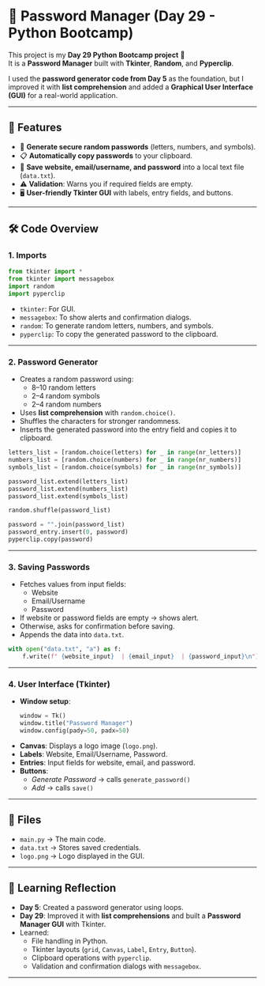 # 🔐 Password Manager (Day 29 - Python Bootcamp)

This project is my **Day 29 Python Bootcamp project** 🚀  
It is a **Password Manager** built with **Tkinter**, **Random**, and **Pyperclip**.  

I used the **password generator code from Day 5** as the foundation, but I improved it with **list comprehension** and added a **Graphical User Interface (GUI)** for a real-world application.

---

## 📌 Features
- 🔑 **Generate secure random passwords** (letters, numbers, and symbols).  
- 📋 **Automatically copy passwords** to your clipboard.  
- 📝 **Save website, email/username, and password** into a local text file (`data.txt`).  
- ⚠️ **Validation**: Warns you if required fields are empty.  
- 🖥️ **User-friendly Tkinter GUI** with labels, entry fields, and buttons.  

---

## 🛠️ Code Overview

### 1. **Imports**
```python
from tkinter import *
from tkinter import messagebox
import random
import pyperclip
```
- `tkinter`: For GUI.  
- `messagebox`: To show alerts and confirmation dialogs.  
- `random`: To generate random letters, numbers, and symbols.  
- `pyperclip`: To copy the generated password to the clipboard.  

---

### 2. **Password Generator**
- Creates a random password using:
  - 8–10 random letters  
  - 2–4 random symbols  
  - 2–4 random numbers  
- Uses **list comprehension** with `random.choice()`.  
- Shuffles the characters for stronger randomness.  
- Inserts the generated password into the entry field and copies it to clipboard.

```python
letters_list = [random.choice(letters) for _ in range(nr_letters)]
numbers_list = [random.choice(numbers) for _ in range(nr_numbers)]
symbols_list = [random.choice(symbols) for _ in range(nr_symbols)]

password_list.extend(letters_list)
password_list.extend(numbers_list)
password_list.extend(symbols_list)

random.shuffle(password_list)

password = "".join(password_list)
password_entry.insert(0, password)
pyperclip.copy(password)
```

---

### 3. **Saving Passwords**
- Fetches values from input fields:
  - Website  
  - Email/Username  
  - Password  
- If website or password fields are empty → shows alert.  
- Otherwise, asks for confirmation before saving.  
- Appends the data into `data.txt`.

```python
with open("data.txt", "a") as f:
    f.write(f" {website_input}  | {email_input}  | {password_input}\n")
```

---

### 4. **User Interface (Tkinter)**
- **Window setup**:
  ```python
  window = Tk()
  window.title("Password Manager")
  window.config(pady=50, padx=50)
  ```
- **Canvas**: Displays a logo image (`logo.png`).  
- **Labels**: Website, Email/Username, Password.  
- **Entries**: Input fields for website, email, and password.  
- **Buttons**:
  - *Generate Password* → calls `generate_password()`  
  - *Add* → calls `save()`  

---

## 📂 Files
- `main.py` → The main code.  
- `data.txt` → Stores saved credentials.  
- `logo.png` → Logo displayed in the GUI.  

---

## 🧠 Learning Reflection
- **Day 5**: Created a password generator using loops.  
- **Day 29**: Improved it with **list comprehensions** and built a **Password Manager GUI** with Tkinter.  
- Learned:
  - File handling in Python.  
  - Tkinter layouts (`grid`, `Canvas`, `Label`, `Entry`, `Button`).  
  - Clipboard operations with `pyperclip`.  
  - Validation and confirmation dialogs with `messagebox`.  

---
